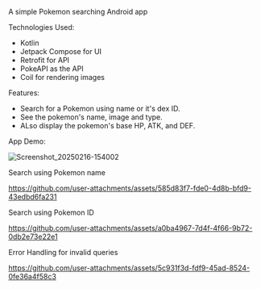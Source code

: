 A simple Pokemon searching Android app


Technologies Used:
- Kotlin
- Jetpack Compose for UI
- Retrofit for API
- PokeAPI as the API
- Coil for rendering images


Features:
- Search for a Pokemon using name or it's dex ID.
- See the pokemon's name, image and type.
- ALso display the pokemon's base HP, ATK, and DEF.


App Demo:

![Screenshot_20250216-154002](https://github.com/user-attachments/assets/9cee3a58-d228-4459-a683-40d8bc46e43d)

Search using Pokemon name

https://github.com/user-attachments/assets/585d83f7-fde0-4d8b-bfd9-43edbd6fa231

Search using Pokemon ID

https://github.com/user-attachments/assets/a0ba4967-7d4f-4f66-9b72-0db2e73e22e1

Error Handling for invalid queries

https://github.com/user-attachments/assets/5c931f3d-fdf9-45ad-8524-0fe36a4f58c3
